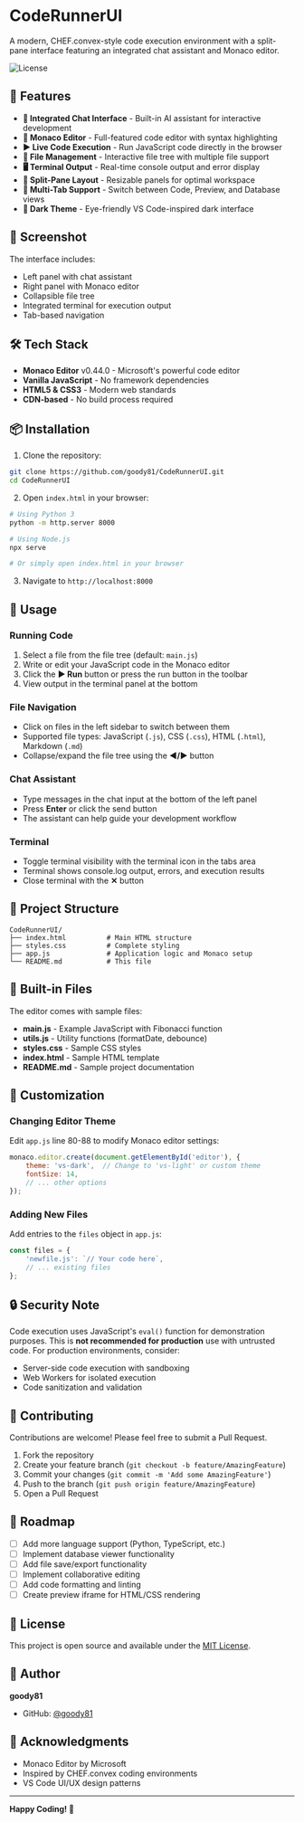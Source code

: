 # CodeRunnerUI

A modern, CHEF.convex-style code execution environment with a split-pane interface featuring an integrated chat assistant and Monaco editor.

![License](https://img.shields.io/badge/license-MIT-blue.svg)

## 🚀 Features

- **💬 Integrated Chat Interface** - Built-in AI assistant for interactive development
- **📝 Monaco Editor** - Full-featured code editor with syntax highlighting
- **▶️ Live Code Execution** - Run JavaScript code directly in the browser
- **📁 File Management** - Interactive file tree with multiple file support
- **🖥️ Terminal Output** - Real-time console output and error display
- **🎨 Split-Pane Layout** - Resizable panels for optimal workspace
- **🔄 Multi-Tab Support** - Switch between Code, Preview, and Database views
- **🌙 Dark Theme** - Eye-friendly VS Code-inspired dark interface

## 📸 Screenshot

The interface includes:
- Left panel with chat assistant
- Right panel with Monaco editor
- Collapsible file tree
- Integrated terminal for execution output
- Tab-based navigation

## 🛠️ Tech Stack

- **Monaco Editor** v0.44.0 - Microsoft's powerful code editor
- **Vanilla JavaScript** - No framework dependencies
- **HTML5 & CSS3** - Modern web standards
- **CDN-based** - No build process required

## 📦 Installation

1. Clone the repository:
```bash
git clone https://github.com/goody81/CodeRunnerUI.git
cd CodeRunnerUI
```

2. Open `index.html` in your browser:
```bash
# Using Python 3
python -m http.server 8000

# Using Node.js
npx serve

# Or simply open index.html in your browser
```

3. Navigate to `http://localhost:8000`

## 🎯 Usage

### Running Code

1. Select a file from the file tree (default: `main.js`)
2. Write or edit your JavaScript code in the Monaco editor
3. Click the **▶ Run** button or press the run button in the toolbar
4. View output in the terminal panel at the bottom

### File Navigation

- Click on files in the left sidebar to switch between them
- Supported file types: JavaScript (`.js`), CSS (`.css`), HTML (`.html`), Markdown (`.md`)
- Collapse/expand the file tree using the **◀/▶** button

### Chat Assistant

- Type messages in the chat input at the bottom of the left panel
- Press **Enter** or click the send button
- The assistant can help guide your development workflow

### Terminal

- Toggle terminal visibility with the terminal icon in the tabs area
- Terminal shows console.log output, errors, and execution results
- Close terminal with the **✕** button

## 📁 Project Structure

```
CodeRunnerUI/
├── index.html          # Main HTML structure
├── styles.css          # Complete styling
├── app.js              # Application logic and Monaco setup
└── README.md           # This file
```

## 🔧 Built-in Files

The editor comes with sample files:

- **main.js** - Example JavaScript with Fibonacci function
- **utils.js** - Utility functions (formatDate, debounce)
- **styles.css** - Sample CSS styles
- **index.html** - Sample HTML template
- **README.md** - Sample project documentation

## 🎨 Customization

### Changing Editor Theme

Edit `app.js` line 80-88 to modify Monaco editor settings:

```javascript
monaco.editor.create(document.getElementById('editor'), {
    theme: 'vs-dark',  // Change to 'vs-light' or custom theme
    fontSize: 14,
    // ... other options
});
```

### Adding New Files

Add entries to the `files` object in `app.js`:

```javascript
const files = {
    'newfile.js': `// Your code here`,
    // ... existing files
};
```

## 🔒 Security Note

Code execution uses JavaScript's `eval()` function for demonstration purposes. This is **not recommended for production** use with untrusted code. For production environments, consider:

- Server-side code execution with sandboxing
- Web Workers for isolated execution
- Code sanitization and validation

## 🤝 Contributing

Contributions are welcome! Please feel free to submit a Pull Request.

1. Fork the repository
2. Create your feature branch (`git checkout -b feature/AmazingFeature`)
3. Commit your changes (`git commit -m 'Add some AmazingFeature'`)
4. Push to the branch (`git push origin feature/AmazingFeature`)
5. Open a Pull Request

## 📝 Roadmap

- [ ] Add more language support (Python, TypeScript, etc.)
- [ ] Implement database viewer functionality
- [ ] Add file save/export functionality
- [ ] Implement collaborative editing
- [ ] Add code formatting and linting
- [ ] Create preview iframe for HTML/CSS rendering

## 📄 License

This project is open source and available under the [MIT License](LICENSE).

## 👤 Author

**goody81**

- GitHub: [@goody81](https://github.com/goody81)

## 🙏 Acknowledgments

- Monaco Editor by Microsoft
- Inspired by CHEF.convex coding environments
- VS Code UI/UX design patterns

---

**Happy Coding! 🎉**
